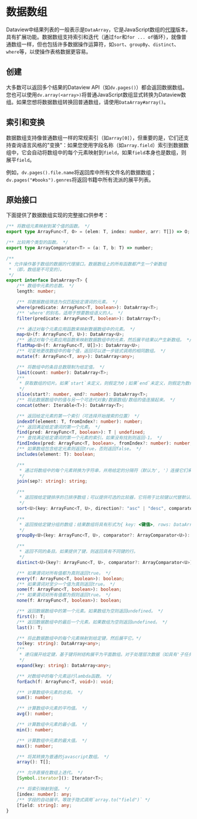 # 数据数组

Dataview中结果列表的一般表示是`DataArray`，它是JavaScript数组的[代理](https://developer.mozilla.org/en-US/docs/Web/JavaScript/Reference/Global_Objects/Proxy)版本，具有扩展功能。数据数组支持索引和迭代（通过`for`和`for ... of`循环），就像普通数组一样，但也包括许多数据操作运算符，如`sort`、`groupBy`、`distinct`、`where`等，以使操作表格数据更容易。

## 创建

大多数可以返回多个结果的Dataview API（如`dv.pages()`）都会返回数据数组。您也可以使用`dv.array(<array>)`将普通JavaScript数组显式转换为Dataview数组。如果您想将数据数组转换回普通数组，请使用`DataArray#array()`。

## 索引和变换

数据数组支持像普通数组一样的常规索引（如`array[0]`），但重要的是，它们还支持查询语言风格的"变换"：如果您使用字段名称（如`array.field`）索引到数据数组中，它会自动将数组中的每个元素映射到`field`，如果`field`本身也是数组，则展平`field`。

例如，`dv.pages().file.name`将返回库中所有文件名的数据数组；`dv.pages("#books").genres`将返回书籍中所有流派的展平列表。

## 原始接口

下面提供了数据数组实现的完整接口供参考：

```ts
/** 将数组元素映射到某个值的函数。 */
export type ArrayFunc<T, O> = (elem: T, index: number, arr: T[]) => O;

/** 比较两个类型的函数。 */
export type ArrayComparator<T> = (a: T, b: T) => number;

/**
 * 允许操作基于数组的数据的代理接口。数据数组上的所有函数都产生一个新数组
 * （即，数组是不可变的）。
 */
export interface DataArray<T> {
    /** 数组中元素的总数。 */
    length: number;

    /** 将数据数组筛选为仅匹配给定谓词的元素。 */
    where(predicate: ArrayFunc<T, boolean>): DataArray<T>;
    /** 'where'的别名，适用于想要数组语义的人。 */
    filter(predicate: ArrayFunc<T, boolean>): DataArray<T>;

    /** 通过对每个元素应用函数来映射数据数组中的元素。 */
    map<U>(f: ArrayFunc<T, U>): DataArray<U>;
    /** 通过对每个元素应用函数来映射数据数组中的元素，然后展平结果以产生新数组。 */
    flatMap<U>(f: ArrayFunc<T, U[]>): DataArray<U>;
    /** 可变地更改数组中的每个值，返回可以进一步链式调用的相同数组。 */
    mutate(f: ArrayFunc<T, any>): DataArray<any>;

    /** 将数组中的条目总数限制为给定值。 */
    limit(count: number): DataArray<T>;
    /**
     * 获取数组的切片。如果`start`未定义，则假定为0；如果`end`未定义，则假定为数组的末尾。
     */
    slice(start?: number, end?: number): DataArray<T>;
    /** 将此数据数组中的值与另一个可迭代对象/数据数组/数组的值连接起来。 */
    concat(other: Iterable<T>): DataArray<T>;

    /** 返回给定元素的第一个索引（可选择开始搜索的位置） */
    indexOf(element: T, fromIndex?: number): number;
    /** 返回满足给定谓词的第一个元素。 */
    find(pred: ArrayFunc<T, boolean>): T | undefined;
    /** 查找满足给定谓词的第一个元素的索引。如果没有找到则返回-1。 */
    findIndex(pred: ArrayFunc<T, boolean>, fromIndex?: number): number;
    /** 如果数组包含给定元素则返回true，否则返回false。 */
    includes(element: T): boolean;

    /**
     * 通过将数组中的每个元素转换为字符串，并用给定的分隔符（默认为', '）连接它们来返回字符串。
     */
    join(sep?: string): string;

    /**
     * 返回按给定键排序的已排序数组；可以提供可选的比较器，它将用于比较键以代替默认的dataview比较器。
     */
    sort<U>(key: ArrayFunc<T, U>, direction?: "asc" | "desc", comparator?: ArrayComparator<U>): DataArray<T>;

    /**
     * 返回按给定键分组的数组；结果数组将具有形式为{ key: <键值>, rows: DataArray }的对象。
     */
    groupBy<U>(key: ArrayFunc<T, U>, comparator?: ArrayComparator<U>): DataArray<{ key: U; rows: DataArray<T> }>;

    /**
     * 返回不同的条目。如果提供了键，则返回具有不同键的行。
     */
    distinct<U>(key?: ArrayFunc<T, U>, comparator?: ArrayComparator<U>): DataArray<T>;

    /** 如果谓词对所有值都为真则返回true。 */
    every(f: ArrayFunc<T, boolean>): boolean;
    /** 如果谓词对至少一个值为真则返回true。 */
    some(f: ArrayFunc<T, boolean>): boolean;
    /** 如果谓词对所有值都为假则返回true。 */
    none(f: ArrayFunc<T, boolean>): boolean;

    /** 返回数据数组中的第一个元素。如果数组为空则返回undefined。 */
    first(): T;
    /** 返回数据数组中的最后一个元素。如果数组为空则返回undefined。 */
    last(): T;

    /** 将此数据数组中的每个元素映射到给定键，然后展平它。*/
    to(key: string): DataArray<any>;
    /**
     * 递归展开给定键，基于键将树结构展平为平面数组。对于处理层次数据（如具有'子任务'的任务）很有用。
     */
    expand(key: string): DataArray<any>;

    /** 对数组中的每个元素运行lambda函数。 */
    forEach(f: ArrayFunc<T, void>): void;

    /** 计算数组中元素的总和。 */
    sum(): number;

    /** 计算数组中元素的平均值。 */
    avg(): number;

    /** 计算数组中元素的最小值。 */
    min(): number;

    /** 计算数组中元素的最大值。 */
    max(): number;

    /** 将其转换为普通的javascript数组。 */
    array(): T[];

    /** 允许直接在数组上迭代。 */
    [Symbol.iterator](): Iterator<T>;

    /** 将索引映射到值。 */
    [index: number]: any;
    /** 字段的自动展平。等效于隐式调用`array.to("field")` */
    [field: string]: any;
}
```
